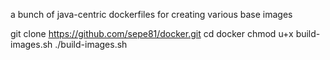 a bunch of java-centric dockerfiles for creating various base images

git clone https://github.com/sepe81/docker.git
cd docker
chmod u+x build-images.sh
./build-images.sh
